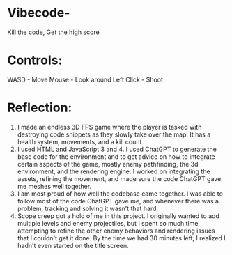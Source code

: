 # Vibecode-
Kill the code, Get the high score
# Controls:
WASD - Move
Mouse - Look around
Left Click - Shoot
# Reflection:
1. I made an endless 3D FPS game where the player is tasked with destroying code snippets as they slowly take over the map. It has a health system, movements, and a kill count.
2. I used HTML and JavaScript
3 and 4. I used ChatGPT to generate the base code for the environment and to get advice on how to integrate certain aspects of the game, mostly enemy pathfinding, the 3d environment, and the rendering engine. I worked on integrating the assets, refining the movement, and made sure the code ChatGPT gave me meshes well together.
5. I am most proud of how well the codebase came together. I was able to follow most of the code ChatGPT gave me, and whenever there was a problem, tracking and solving it wasn't that hard.
6. Scope creep got a hold of me in this project. I originally wanted to add multiple levels and enemy projectiles, but I spent so much time attempting to refine the other enemy behaviors and rendering issues that I couldn't get it done. By the time we had 30 minutes left, I realized I hadn't even started on the title screen.
